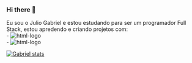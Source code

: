 ### Hi there 👋

Eu sou o Julio Gabriel e estou estudando para ser um programador  Full Stack, estou apredendo e criando projetos com:
<br/>
    - <img src="https://img.shields.io/badge/React-20232A?style=for-the-badge&logo=react&logoColor=61DAFB" alt="html-logo" />
    <br/>
    - <img src="https://img.shields.io/badge/Node.js-43853D?style=for-the-badge&logo=node.js&logoColor=white" alt="html-logo" />
    
    
[![Gabriel stats](https://github-readme-stats.vercel.app/api?username=juliogabriel96s)](https://github.com/anuraghazra/github-readme-stats)
